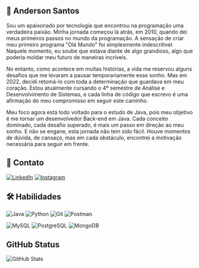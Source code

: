 
## 🚀 Anderson Santos

Sou um apaixonado por tecnologia que encontrou na programação uma verdadeira paixão. Minha jornada começou lá atrás, em 2010, quando dei meus primeiros passos no mundo da programação. A sensação de criar meu primeiro programa "Olá Mundo" foi simplesmente indescritível. Naquele momento, eu soube que estava diante de algo grandioso, algo que poderia moldar meu futuro de maneiras incríveis.

No entanto, como acontece em muitas histórias, a vida me reservou alguns desafios que me levaram a pausar temporariamente esse sonho. Mas em 2022, decidi retomá-lo com toda a determinação que guardava em meu coração. Estou atualmente cursando o 4º semestre de Análise e Desenvolvimento de Sistemas, e cada linha de código que escrevo é uma afirmação do meu compromisso em seguir este caminho.

Meu foco agora está todo voltado para o estudo de Java, pois meu objetivo é me tornar um desenvolvedor Back-end em Java. Cada conceito dominado, cada desafio superado, é mais um passo em direção ao meu sonho. E não se engane, esta jornada não tem sido fácil. Houve momentos de dúvida, de cansaço, mas em cada obstáculo, encontrei a motivação necessária para seguir em frente.




## 🔗 Contato

[![LinkedIn](https://img.shields.io/badge/LinkedIn-0077B5?style=for-the-badge&logo=linkedin&logoColor=white)](https://www.linkedin.com/in/anderson-santos-32a102292) 
[![Instagram](https://img.shields.io/badge/-Instagram-%23E4405F?style=for-the-badge&logo=instagram&logoColor=white)](https://www.instagram.com/andersonn.guedes/) 

## 🛠 Habilidades
![Java](https://img.shields.io/badge/java-%23ED8B00.svg?style=for-the-badge&logo=openjdk&logoColor=white) ![Python](https://img.shields.io/badge/python-3670A0?style=for-the-badge&logo=python&logoColor=ffdd54) ![Git](https://img.shields.io/badge/GIT-E44C30?style=for-the-badge&logo=git&logoColor=white) ![Postman](https://img.shields.io/badge/Postman-FF6C37.svg?style=for-the-badge&logo=Postman&logoColor=white)

 ![MySQL](https://img.shields.io/badge/MySQL-00000F?style=for-the-badge&logo=mysql&logoColor=white) ![PostgreSQL](https://img.shields.io/badge/PostgreSQL-000?style=for-the-badge&logo=postgresql) ![MongoDB](https://img.shields.io/badge/MongoDB-%234ea94b.svg?style=for-the-badge&logo=mongodb&logoColor=white)
 
 


## GitHub Status
![GitHub Stats](https://github-readme-stats.vercel.app/api?username=Andersonlsilvas&theme=transparent&bg_color=000&border_color=30A3DC&show_icons=true&icon_color=30A3DC&title_color=E94D5F&text_color=FFF)

